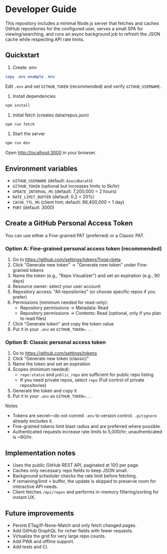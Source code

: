 # Developer Guide

This repository includes a minimal Node.js server that fetches and caches GitHub repositories for the configured user, serves a small SPA for viewing/searching, and runs an async background job to refresh the JSON cache while respecting API rate limits.

## Quickstart

1. Create .env

```powershell
copy .env.example .env
```

Edit `.env` and set `GITHUB_TOKEN` (recommended) and verify `GITHUB_USERNAME`.

1. Install dependencies

```powershell
npm install
```

1. Initial fetch (creates data/repos.json)

```powershell
npm run fetch
```

1. Start the server

```powershell
npm run dev
```

Open <http://localhost:3000> in your browser.

## Environment variables

- `GITHUB_USERNAME` (default: `AswinBarath`)
- `GITHUB_TOKEN` (optional but increases limits to 5k/hr)
- `UPDATE_INTERVAL_MS` (default: 7,200,000 = 2 hours)
- `RATE_LIMIT_BUFFER` (default: 0.2 = 20%)
- `CACHE_TTL_MS` (client hint; default: 86,400,000 = 1 day)
- `PORT` (default: 3000)

## Create a GitHub Personal Access Token

You can use either a Fine-grained PAT (preferred) or a Classic PAT.

### Option A: Fine-grained personal access token (recommended)

1. Go to <https://github.com/settings/tokens?type=beta>
2. Click "Generate new token" → "Generate new token" under Fine-grained tokens
3. Name the token (e.g., "Repo Visualizer") and set an expiration (e.g., 90 days)
4. Resource owner: select your user account
5. Repository access: "All repositories" (or choose specific repos if you prefer)
6. Permissions (minimum needed for read-only):
	- Repository permissions → Metadata: Read
	- Repository permissions → Contents: Read (optional, only if you plan to read files)
7. Click "Generate token" and copy the token value
8. Put it in your `.env` as `GITHUB_TOKEN=...`

### Option B: Classic personal access token

1. Go to <https://github.com/settings/tokens>
2. Click "Generate new token (classic)"
3. Name the token and set an expiration
4. Scopes (minimum needed):
	- `repo:status` and `public_repo` are sufficient for public repo listing
	- If you need private repos, select `repo` (Full control of private repositories)
5. Generate the token and copy it
6. Put it in your `.env` as `GITHUB_TOKEN=...`

Notes

- Tokens are secret—do not commit `.env` to version control. `.gitignore` already excludes it.
- Fine-grained tokens limit blast radius and are preferred where possible.
- Authenticated requests increase rate limits to 5,000/hr; unauthenticated is ~60/hr.

## Implementation notes

- Uses the public GitHub REST API, paginated at 100 per page.
- Caches only necessary repo fields to keep JSON small.
- Background scheduler checks the rate limit before fetching.
- If remaining/limit < buffer, the update is skipped to preserve room for interactive API needs.
- Client fetches `/api/repos` and performs in-memory filtering/sorting for instant UX.

## Future improvements

- Persist ETag/If-None-Match and only fetch changed pages.
- Add GitHub GraphQL for richer fields with fewer requests.
- Virtualize the grid for very large repo counts.
- Add PWA and offline support.
- Add tests and CI.
